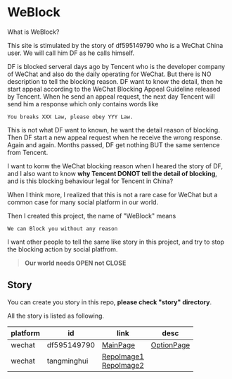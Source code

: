 # WeBlock

What is WeBlock? 

This site is stimulated by the story of df595149790 who is a WeChat China user. 
We will call him DF as he calls himself. 

DF is blocked serveral days ago by Tencent who is the developer company of WeChat and also do the daily operating for WeChat. 
But there is NO description to tell the blocking reason. 
DF want to know the detail, then he start appeal according to the WeChat Blocking Appeal Guideline released by Tencent. 
When he send an appeal request, the next day Tencent will send him a response which only contains words like 
```
You breaks XXX Law, please obey YYY Law.
```
This is not what DF want to known, he want the detail reason of blocking. 
Then DF start a new appeal request when he receive the wrong response. 
Again and again. 
Months passed, DF get nothing BUT the same sentence from Tencent.

I want to konw the WeChat blocking reason when I heared the story of DF, 
and I also want to know **why Tencent DONOT tell the detail of blocking**,
and is this blocking behaviour legal for Tencent in China? 

When I think more, I realized that this is not a rare case for WeChat but a common case for many social platform in our world.

Then I created this project, the name of "WeBlock" means 
```
We can Block you without any reason
```

I want other people to tell the same like story in this project, and try to stop the blocking action by social platfrom.   

> **Our world needs OPEN not CLOSE**
 
 

## Story

You can create you story in this repo, **please check "story" directory**.

All the story is listed as following.

| platform | id | link | desc |
| -------- | -- | ---- | ---- |
| wechat | df595149790 | [MainPage](https://df595149790.github.io/wechatblock/index) | [OptionPage](https://github.com/df595149790/df595149790.github.io/blob/master/wechatblock/index.md) |
| wechat | tangminghui | [RepoImage1](https://github.com/weblockyou/WeBlock/blob/master/story/wechat_tangminghui_20200825.jpg) <br>  [RepoImage2](https://github.com/weblockyou/WeBlock/blob/master/story/wechat_tangminghui_20200829.png) | |



 
 
